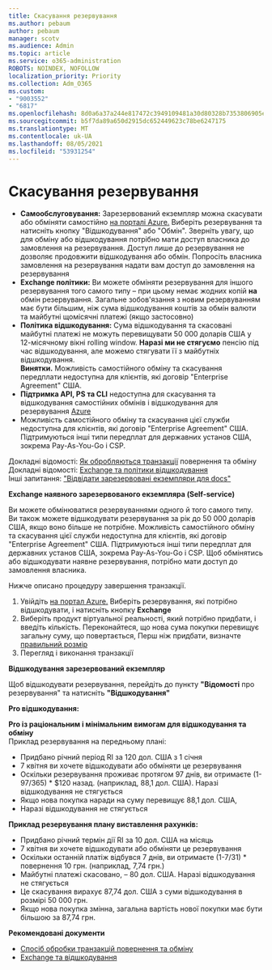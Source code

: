 ```yaml
---
title: Скасування резервування
ms.author: pebaum
author: pebaum
manager: scotv
ms.audience: Admin
ms.topic: article
ms.service: o365-administration
ROBOTS: NOINDEX, NOFOLLOW
localization_priority: Priority
ms.collection: Adm_O365
ms.custom:
- "9003552"
- "6817"
ms.openlocfilehash: 8d0a6a37a244e817472c3949109481a30d80328b7353806905e05c547e196ea0
ms.sourcegitcommit: b5f7da89a650d2915dc652449623c78be6247175
ms.translationtype: MT
ms.contentlocale: uk-UA
ms.lasthandoff: 08/05/2021
ms.locfileid: "53931254"
---
```

# <a name="cancelling-reservation"></a>Скасування резервування

- **Самообслуговування:** Зарезервований екземпляр можна скасувати або обміняти самостійно [на порталі Azure.](https://portal.azure.com/#blade/Microsoft_Azure_Reservations/ReservationsBrowseBlade) Виберіть резервування та натисніть кнопку "Відшкодування" або "Обмін". Зверніть увагу, що для обміну або відшкодування потрібно мати доступ власника до замовлення на резервування. Доступ лише до резервування не дозволяє продовжити відшкодування або обмін. Попросіть власника замовлення на резервування надати вам доступ до замовлення на резервування
- **Exchange політики:** Ви можете обміняти резервування для іншого резервування того самого типу – при цьому немає жодних копій **на** обмін резервування. Загальне зобов'язання з новим резервуванням має бути більшим, ніж сума відшкодування коштів за обмін валюти та майбутні щомісячні платежі (якщо застосовно)
- **Політика відшкодування:** Сума відшкодування та скасовані майбутні платежі не можуть перевищувати 50 000 доларів США у 12-місячному вікні rolling window. **Наразі ми не стягуємо** пенсію під час відшкодування, але можемо стягувати її з майбутніх відшкодування.  
    **Винятки.** Можливість самостійного обміну та скасування передплати недоступна для клієнтів, які договір "Enterprise Agreement" США.
- **Підтримка API, PS та CLI** недоступна для скасування та відшкодування самостійних обмінів і відшкодування для резервування [Azure](https://docs.microsoft.com/azure/cost-management-billing/reservations/exchange-and-refund-azure-reservations?WT.mc_id=Portal-Microsoft_Azure_Support)
- Можливість самостійного обміну та скасування цієї служби недоступна для клієнтів, які договір "Enterprise Agreement" США. Підтримуються інші типи передплат для державних установ США, зокрема Pay-As-You-Go і CSP.

Докладні відомості: [Як обробляються транзакції](https://docs.microsoft.com/azure/billing/billing-azure-reservations-self-service-exchange-and-refund?WT.mc_id=Portal-Microsoft_Azure_Support#how-return-and-exchange-transactions-are-processed) повернення та обміну  
Докладні відомості: [Exchange та політики відшкодування](https://docs.microsoft.com/azure/billing/billing-azure-reservations-self-service-exchange-and-refund?WT.mc_id=Portal-Microsoft_Azure_Support#exchange-policies)  
Інші запитання: ["Відвідати зарезервовані екземпляри для docs"](https://docs.microsoft.com/azure/billing/billing-save-compute-costs-reservations?WT.mc_id=Portal-Microsoft_Azure_Support)

**Exchange наявного зарезервованого екземпляра (Self-service)**

Ви можете обмінюватися резервуваннями одного й того самого типу. Ви також можете відшкодувати резервування за рік до 50 000 доларів США, якщо воно більше не потрібне. Можливість самостійного обміну та скасування цієї служби недоступна для клієнтів, які договір "Enterprise Agreement" США. Підтримуються інші типи передплат для державних установ США, зокрема Pay-As-You-Go і CSP. Щоб обмінятись або відшкодувати наявне резервування, потрібно мати доступ до замовлення власника.

Нижче описано процедуру завершення транзакції.

1. Увійдіть [на портал Azure.](https://portal.azure.com/#blade/Microsoft_Azure_Reservations/ReservationsBrowseBlade) Виберіть резервування, які потрібно відшкодувати, і натисніть кнопку **Exchange**
2. Виберіть продукт віртуальної реальності, який потрібно придбати, і введіть кількість. Переконайтеся, що нова сума покупки перевищує загальну суму, що повертається, Перш ніж придбати, визначте [правильний розмір](https://docs.microsoft.com/azure/virtual-machines/windows/prepay-reserved-vm-instances?WT.mc_id=Portal-Microsoft_Azure_Support#determine-the-right-vm-size-before-you-buy)
3. Перегляд і виконання транзакції

**Відшкодування зарезервований екземпляр**

Щоб відшкодувати резервування, перейдіть до пункту **"Відомості** про резервування" та натисніть **"Відшкодування"**

**Pro відшкодування:**

**Pro із раціональним і мінімальним вимогам для відшкодування та обміну**  
Приклад резервування на передньому плані:

- Придбано річний період RI за 120 дол. США з 1 січня
- 7 квітня ви хочете відшкодувати або обміняти це резервування
- Оскільки резервування проживає протягом 97 днів, ви отримаєте (1-97/365) * $120 назад. (наприклад, 88,1 дол. США). Наразі відшкодування не стягується
- Якщо нова покупка наради на суму перевищує 88,1 дол. США,
- Наразі відшкодування не стягується

**Приклад резервування плану виставлення рахунків:**

- Придбано річний термін дії RI за 10 дол. США на місяць
- 7 квітня ви хочете відшкодувати або обміняти це резервування
- Оскільки останній платіж відбувся 7 днів, ви отримаєте (1-7/31) * повернення 10 грн. (наприклад, 7,74 грн.)
- Майбутні платежі скасовано, – 80 дол. США. Наразі відшкодування не стягується
- Це скасування вирахує 87,74 дол. США з суми відшкодування в розмірі 50 000 грн.
- Якщо нова покупка змінна, загальна вартість нової покупки має бути більшою за 87,74 грн.

**Рекомендовані документи**

- [Спосіб обробки транзакцій повернення та обміну](https://docs.microsoft.com/azure/billing/billing-azure-reservations-self-service-exchange-and-refund?WT.mc_id=Portal-Microsoft_Azure_Support#how-return-and-exchange-transactions-are-processed)
- [Exchange та відшкодування](https://docs.microsoft.com/azure/billing/billing-azure-reservations-self-service-exchange-and-refund?WT.mc_id=Portal-Microsoft_Azure_Support#exchange-policies)
